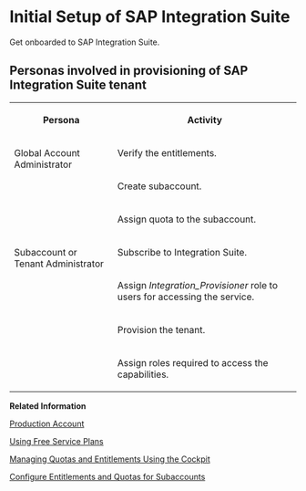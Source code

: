 <!-- loio3dcf507f92f54597bc203600bf8f94c5 -->

# Initial Setup of SAP Integration Suite

Get onboarded to SAP Integration Suite.



<a name="loio3dcf507f92f54597bc203600bf8f94c5__section_uyh_v3g_brb"/>

## Personas involved in provisioning of SAP Integration Suite tenant


<table>
<tr>
<th valign="top">

Persona

</th>
<th valign="top">

Activity

</th>
</tr>
<tr>
<td valign="top" rowspan="3">

Global Account Administrator

</td>
<td valign="top">

Verify the entitlements.

</td>
</tr>
<tr>
<td valign="top">

Create subaccount.

</td>
</tr>
<tr>
<td valign="top">

Assign quota to the subaccount.

</td>
</tr>
<tr>
<td valign="top" rowspan="4">

Subaccount or Tenant Administrator

</td>
<td valign="top">

Subscribe to Integration Suite.

</td>
</tr>
<tr>
<td valign="top">

Assign *Integration\_Provisioner* role to users for accessing the service.

</td>
</tr>
<tr>
<td valign="top">

Provision the tenant.

</td>
</tr>
<tr>
<td valign="top">

Assign roles required to access the capabilities.

</td>
</tr>
</table>

**Related Information**  


[Production Account](production-account-24ef511.md "This account model includes services for you to start working in SAP Integration Suite productive environment.")

[Using Free Service Plans](using-free-service-plans-ddf6692.md "The free tier model for SAP BTP lets you try out services in global accounts without any additional cost using the consumption-based commercial model. Using this model, you can start working with SAP Integration Suite with a direct path to productive use.")

[Managing Quotas and Entitlements Using the Cockpit](https://help.sap.com/docs/BTP/65de2977205c403bbc107264b8eccf4b/c8248745dde24afb91479361de336111.html?version=Cloud)

[Configure Entitlements and Quotas for Subaccounts](https://help.sap.com/docs/BTP/65de2977205c403bbc107264b8eccf4b/5ba357b4fa1e4de4b9fcc4ae771609da.html#configure-entitlements-and-quotas-from-your-subaccount)

